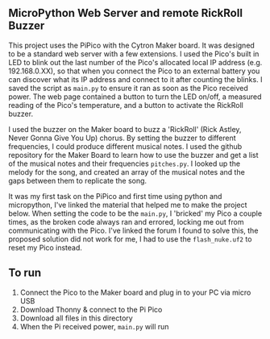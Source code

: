 ## MicroPython Web Server and remote RickRoll Buzzer
This project uses the PiPico with the Cytron Maker board. It was designed to be a standard web server with a few extensions. I used the Pico's built in LED to blink out the last number of the Pico's allocated local IP address (e.g. 192.168.0.XX), so that when you connect the Pico to an external battery you can discover what its IP address and connect to it after counting the blinks. I saved the script as <code>main.py</code> to ensure it ran as soon as the Pico received power. The web page contained a button to turn the LED on/off, a measured reading of the Pico's temperature, and a button to activate the RickRoll buzzer.

I used the buzzer on the Maker board to buzz a 'RickRoll' (Rick Astley, Never Gonna Give You Up) chorus. By setting the buzzer to different frequencies, I could produce different musical notes. I used the github repository for the Maker Board to learn how to use the buzzer and get a list of the musical notes and their frequencies <code>pitches.py</code>. I looked up the melody for the song, and created an array of the musical notes and the gaps between them to replicate the song.

It was my first task on the PiPico and first time using python and micropython, I've linked the material that helped me to make the project below. When setting the code to be the <code>main.py</code>, I 'bricked' my Pico a couple times, as the broken code always ran and errored, locking me out from communicating with the Pico. I've linked the forum I found to solve this, the proposed solution did not work for me, I had to use the <code>flash_nuke.uf2</code> to reset my Pico instead.

## To run
1. Connect the Pico to the Maker board and plug in to your PC via micro USB
2. Download Thonny & connect to the Pi Pico
3. Download all files in this directory
4. When the Pi received power, <code>main.py</code> will run
